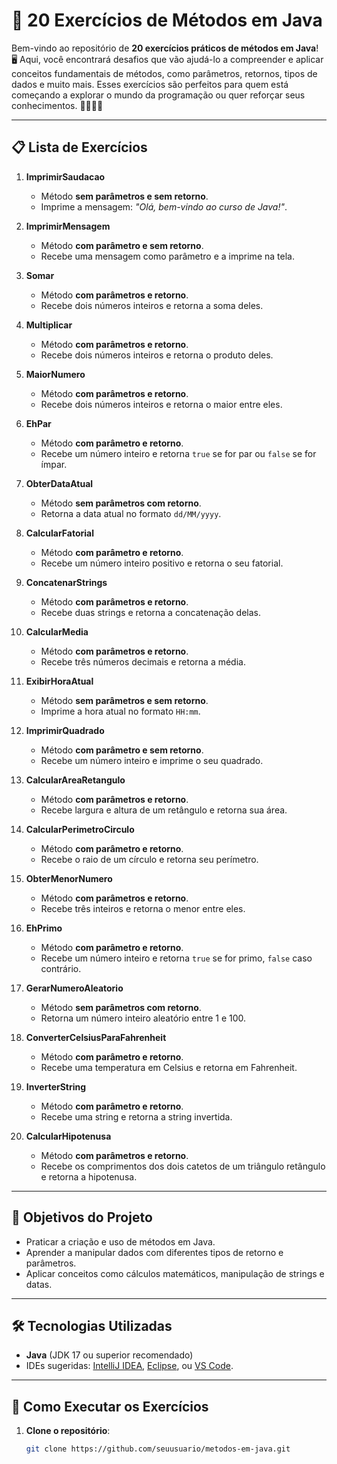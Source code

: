 # 🚀 20 Exercícios de Métodos em Java

Bem-vindo ao repositório de **20 exercícios práticos de métodos em Java**! 🖥️ Aqui, você encontrará desafios que vão ajudá-lo a compreender e aplicar conceitos fundamentais de métodos, como parâmetros, retornos, tipos de dados e muito mais. Esses exercícios são perfeitos para quem está começando a explorar o mundo da programação ou quer reforçar seus conhecimentos. 👩‍💻👨‍💻

---

## 📋 Lista de Exercícios

1. **ImprimirSaudacao**
   - Método **sem parâmetros e sem retorno**.
   - Imprime a mensagem: *"Olá, bem-vindo ao curso de Java!"*.

2. **ImprimirMensagem**
   - Método **com parâmetro e sem retorno**.
   - Recebe uma mensagem como parâmetro e a imprime na tela.

3. **Somar**
   - Método **com parâmetros e retorno**.
   - Recebe dois números inteiros e retorna a soma deles.

4. **Multiplicar**
   - Método **com parâmetros e retorno**.
   - Recebe dois números inteiros e retorna o produto deles.

5. **MaiorNumero**
   - Método **com parâmetros e retorno**.
   - Recebe dois números inteiros e retorna o maior entre eles.

6. **EhPar**
   - Método **com parâmetro e retorno**.
   - Recebe um número inteiro e retorna `true` se for par ou `false` se for ímpar.

7. **ObterDataAtual**
   - Método **sem parâmetros com retorno**.
   - Retorna a data atual no formato `dd/MM/yyyy`.

8. **CalcularFatorial**
   - Método **com parâmetro e retorno**.
   - Recebe um número inteiro positivo e retorna o seu fatorial.

9. **ConcatenarStrings**
   - Método **com parâmetros e retorno**.
   - Recebe duas strings e retorna a concatenação delas.

10. **CalcularMedia**
    - Método **com parâmetros e retorno**.
    - Recebe três números decimais e retorna a média.

11. **ExibirHoraAtual**
    - Método **sem parâmetros e sem retorno**.
    - Imprime a hora atual no formato `HH:mm`.

12. **ImprimirQuadrado**
    - Método **com parâmetro e sem retorno**.
    - Recebe um número inteiro e imprime o seu quadrado.

13. **CalcularAreaRetangulo**
    - Método **com parâmetros e retorno**.
    - Recebe largura e altura de um retângulo e retorna sua área.

14. **CalcularPerimetroCirculo**
    - Método **com parâmetro e retorno**.
    - Recebe o raio de um círculo e retorna seu perímetro.

15. **ObterMenorNumero**
    - Método **com parâmetros e retorno**.
    - Recebe três inteiros e retorna o menor entre eles.

16. **EhPrimo**
    - Método **com parâmetro e retorno**.
    - Recebe um número inteiro e retorna `true` se for primo, `false` caso contrário.

17. **GerarNumeroAleatorio**
    - Método **sem parâmetros com retorno**.
    - Retorna um número inteiro aleatório entre 1 e 100.

18. **ConverterCelsiusParaFahrenheit**
    - Método **com parâmetro e retorno**.
    - Recebe uma temperatura em Celsius e retorna em Fahrenheit.

19. **InverterString**
    - Método **com parâmetro e retorno**.
    - Recebe uma string e retorna a string invertida.

20. **CalcularHipotenusa**
    - Método **com parâmetros e retorno**.
    - Recebe os comprimentos dos dois catetos de um triângulo retângulo e retorna a hipotenusa.

---

## 🎯 Objetivos do Projeto

- Praticar a criação e uso de métodos em Java.
- Aprender a manipular dados com diferentes tipos de retorno e parâmetros.
- Aplicar conceitos como cálculos matemáticos, manipulação de strings e datas.

---

## 🛠️ Tecnologias Utilizadas

- **Java** (JDK 17 ou superior recomendado)
- IDEs sugeridas: [IntelliJ IDEA](https://www.jetbrains.com/idea/), [Eclipse](https://www.eclipse.org/), ou [VS Code](https://code.visualstudio.com/).

---

## 🚀 Como Executar os Exercícios

1. **Clone o repositório**:
   ```bash
   git clone https://github.com/seuusuario/metodos-em-java.git
